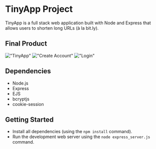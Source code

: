 # TinyApp Project

TinyApp is a full stack web application built with Node and Express that allows users to shorten long URLs (à la bit.ly).

## Final Product
!["TinyApp"](http://localhost:8080/register)
!["Create Account"](/tinyapp/docs/register-page.png)
!["Login"](/tinyapp/docs/login-page.png)

## Dependencies

- Node.js
- Express
- EJS
- bcryptjs
- cookie-session

## Getting Started

- Install all dependencies (using the `npm install` command).
- Run the development web server using the `node express_server.js` command.